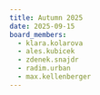 ```yaml
---
title: Autumn 2025
date: 2025-09-15
board_members:
  - klara.kolarova
  - ales.kubicek
  - zdenek.snajdr
  - radim.urban
  - max.kellenberger
---
```

